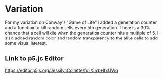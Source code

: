 # Variation
For my variation on Conway's "Game of Life" I added a generation counter and a function to kill random cells every 5th generation. There is a 30% chance that a cell will die when the generation counter hits a multiple of 5. I also added random color and random transparency to the alive cells to add some visual interest. 


## Link to p5.js Editor
https://editor.p5js.org/JessilynCollette/full/5mbHfxUWq
